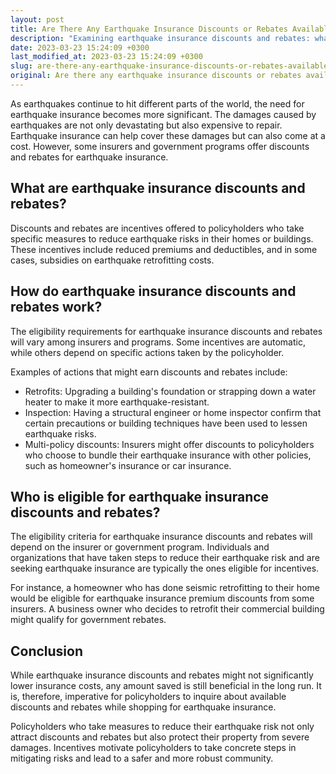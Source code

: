 ```yaml
---
layout: post
title: Are There Any Earthquake Insurance Discounts or Rebates Available?
description: "Examining earthquake insurance discounts and rebates: what they are, how they work and eligibility requirements."
date: 2023-03-23 15:24:09 +0300
last_modified_at: 2023-03-23 15:24:09 +0300
slug: are-there-any-earthquake-insurance-discounts-or-rebates-available
original: Are there any earthquake insurance discounts or rebates available
---
```

As earthquakes continue to hit different parts of the world, the need for earthquake insurance becomes more significant. The damages caused by earthquakes are not only devastating but also expensive to repair. Earthquake insurance can help cover these damages but can also come at a cost. However, some insurers and government programs offer discounts and rebates for earthquake insurance.

## What are earthquake insurance discounts and rebates?

Discounts and rebates are incentives offered to policyholders who take specific measures to reduce earthquake risks in their homes or buildings. These incentives include reduced premiums and deductibles, and in some cases, subsidies on earthquake retrofitting costs.

## How do earthquake insurance discounts and rebates work?

The eligibility requirements for earthquake insurance discounts and rebates will vary among insurers and programs. Some incentives are automatic, while others depend on specific actions taken by the policyholder.

Examples of actions that might earn discounts and rebates include:

- Retrofits: Upgrading a building's foundation or strapping down a water heater to make it more earthquake-resistant.
- Inspection: Having a structural engineer or home inspector confirm that certain precautions or building techniques have been used to lessen earthquake risks.
- Multi-policy discounts: Insurers might offer discounts to policyholders who choose to bundle their earthquake insurance with other policies, such as homeowner's insurance or car insurance.

## Who is eligible for earthquake insurance discounts and rebates?

The eligibility criteria for earthquake insurance discounts and rebates will depend on the insurer or government program. Individuals and organizations that have taken steps to reduce their earthquake risk and are seeking earthquake insurance are typically the ones eligible for incentives.

For instance, a homeowner who has done seismic retrofitting to their home would be eligible for earthquake insurance premium discounts from some insurers. A business owner who decides to retrofit their commercial building might qualify for government rebates.

## Conclusion

While earthquake insurance discounts and rebates might not significantly lower insurance costs, any amount saved is still beneficial in the long run. It is, therefore, imperative for policyholders to inquire about available discounts and rebates while shopping for earthquake insurance.

Policyholders who take measures to reduce their earthquake risk not only attract discounts and rebates but also protect their property from severe damages. Incentives motivate policyholders to take concrete steps in mitigating risks and lead to a safer and more robust community.